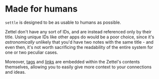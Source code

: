 # Made for humans

`settle` is designed to be as usable to humans as possible.

Zettel don't have any sort of IDs, and are instead referenced only by their
title. Using unique IDs like other apps do would be a poor choice, since it's
*astronomically* unlikely that you'd have two notes with the same title - and
even then, it's not worth sacrificing the readability of the entire system for
one or two peculiar cases.

Moreover, [tags](./tags-and-subtags.md) and [links](./links-and-backlinks.md)
are embedded within the Zettel's contents themselves, allowing you to easily
give more context to your connections and ideas.
